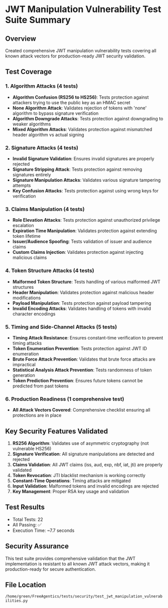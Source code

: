 # JWT Manipulation Vulnerability Test Suite Summary

## Overview
Created comprehensive JWT manipulation vulnerability tests covering all known attack vectors for production-ready JWT security validation.

## Test Coverage

### 1. Algorithm Attacks (4 tests)
- **Algorithm Confusion (RS256 to HS256)**: Tests protection against attackers trying to use the public key as an HMAC secret
- **None Algorithm Attack**: Validates rejection of tokens with 'none' algorithm to bypass signature verification
- **Algorithm Downgrade Attacks**: Tests protection against downgrading to weaker algorithms
- **Mixed Algorithm Attacks**: Validates protection against mismatched header algorithm vs actual signing

### 2. Signature Attacks (4 tests)
- **Invalid Signature Validation**: Ensures invalid signatures are properly rejected
- **Signature Stripping Attack**: Tests protection against removing signatures entirely
- **Signature Manipulation Attacks**: Validates various signature tampering attempts
- **Key Confusion Attacks**: Tests protection against using wrong keys for verification

### 3. Claims Manipulation (4 tests)
- **Role Elevation Attacks**: Tests protection against unauthorized privilege escalation
- **Expiration Time Manipulation**: Validates protection against extending token lifetime
- **Issuer/Audience Spoofing**: Tests validation of issuer and audience claims
- **Custom Claims Injection**: Validates protection against injecting malicious claims

### 4. Token Structure Attacks (4 tests)
- **Malformed Token Structure**: Tests handling of various malformed JWT structures
- **Header Manipulation**: Validates protection against malicious header modifications
- **Payload Manipulation**: Tests protection against payload tampering
- **Invalid Encoding Attacks**: Validates handling of tokens with invalid character encodings

### 5. Timing and Side-Channel Attacks (5 tests)
- **Timing Attack Resistance**: Ensures constant-time verification to prevent timing attacks
- **Token Enumeration Prevention**: Tests protection against JWT ID enumeration
- **Brute Force Attack Prevention**: Validates that brute force attacks are impractical
- **Statistical Analysis Attack Prevention**: Tests randomness of token generation
- **Token Prediction Prevention**: Ensures future tokens cannot be predicted from past tokens

### 6. Production Readiness (1 comprehensive test)
- **All Attack Vectors Covered**: Comprehensive checklist ensuring all protections are in place

## Key Security Features Validated

1. **RS256 Algorithm**: Validates use of asymmetric cryptography (not vulnerable HS256)
2. **Signature Verification**: All signature manipulations are detected and rejected
3. **Claims Validation**: All JWT claims (iss, aud, exp, nbf, iat, jti) are properly validated
4. **Token Revocation**: JTI blacklist mechanism is working correctly
5. **Constant-Time Operations**: Timing attacks are mitigated
6. **Input Validation**: Malformed tokens and invalid encodings are rejected
7. **Key Management**: Proper RSA key usage and validation

## Test Results
- Total Tests: 22
- All Passing: ✅
- Execution Time: ~7.7 seconds

## Security Assurance
This test suite provides comprehensive validation that the JWT implementation is resistant to all known JWT attack vectors, making it production-ready for secure authentication.

## File Location
`/home/green/FreeAgentics/tests/security/test_jwt_manipulation_vulnerabilities.py`